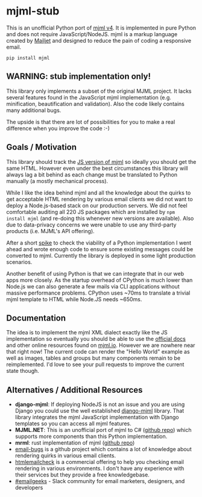 mjml-stub
=============

This is an unofficial Python port of [mjml v4](https://github.com/mjmlio/mjml). It is implemented in pure Python and does not require JavaScript/NodeJS. mjml is a markup language created by [Mailjet](https://www.mailjet.com/) and designed to reduce the pain of coding a responsive email.

    pip install mjml


WARNING: stub implementation only!
------------------------------------
This library only implements a subset of the original MJML project. It lacks several features found in the JavaScript mjml implementation (e.g. minification, beautification and validation). Also the code likely contains many additional bugs.

The upside is that there are lot of possibilities for you to make a real difference when you improve the code :-)


Goals / Motivation
------------------------------------
This library should track the [JS version of mjml](https://github.com/mjmlio/mjml) so ideally you should get the same HTML. However even under the best circumstances this library will always lag a bit behind as each change must be translated to Python manually (a mostly mechanical process).

While I like the idea behind mjml and all the knowledge about the quirks to get acceptable HTML rendering by various email clients we did not want to deploy a Node.js-based stack on our production servers. We did not feel comfortable auditing all 220 JS packages which are installed by `npm install mjml` (and re-doing this whenever new versions are available). Also due to data-privacy concerns we were unable to use any third-party products (i.e. MJML's API offering).

After a short [spike](https://en.wikipedia.org/wiki/Spike_(software_development)) to check the viability of a Python implementation I went ahead and wrote enough code to ensure some existing messages could be converted to mjml. Currently the library is deployed in some light production scenarios.

Another benefit of using Python is that we can integrate that in our web apps more closely. As the startup overhead of CPython is much lower than Node.js we can also generate a few mails via CLI applications without massive performance problems. CPython uses ~70ms to translate a trivial mjml template to HTML while Node.JS needs ~650ms.



Documentation
------------------------------------
The idea is to implement the mjml XML dialect exactly like the JS implementation so eventually you should be able to use the [official docs](https://mjml.io/documentation/) and other online resources found on [mjml.io](https://mjml.io/). However we are nowhere near that right now! The current code can render the "Hello World" example as well as images, tables and groups but many components remain to be reimplemented. I'd love to see your pull requests to improve the current state though.


Alternatives / Additional Resources
------------------------------------

- **django-mjml**: If deploying NodeJS is not an issue and you are using Django you could use the well established [django-mjml](https://github.com/liminspace/django-mjml) library. That library integrates the mjml JavaScript implementation with Django templates so you can access all mjml features.
- **MJML.NET**: This is an unofficial port of mjml to C# ([github repo](https://github.com/LiamRiddell/MJML.NET/)) which supports more components than this Python implementation.
- **mrml**: rust implementation of mjml ([github repo](https://github.com/jdrouet/mrml))
- [email-bugs](https://github.com/hteumeuleu/email-bugs) is a github project which contains a lot of knowledge about rendering quirks in various email clients.
- [htmlemailcheck](https://www.htmlemailcheck.com/knowledge-base/) is a commercial offering to help you checking email rendering in various environments. I don't have any experience with their services but they provide a free knowledgebase.
- [#emailgeeks](https://email.geeks.chat) - Slack community for email marketers, designers, and developers
